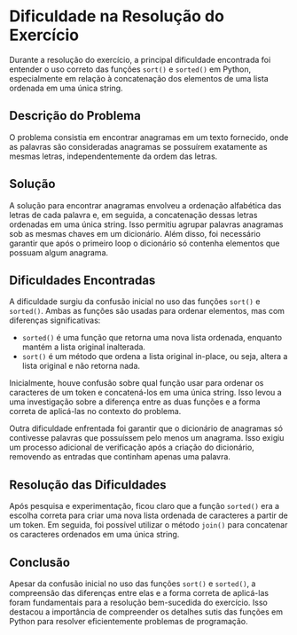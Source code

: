# Dificuldade na Resolução do Exercício

Durante a resolução do exercício, a principal dificuldade encontrada foi entender o uso correto das funções `sort()` e `sorted()` em Python, especialmente em relação à concatenação dos elementos de uma lista ordenada em uma única string.

## Descrição do Problema

O problema consistia em encontrar anagramas em um texto fornecido, onde as palavras são consideradas anagramas se possuírem exatamente as mesmas letras, independentemente da ordem das letras.

## Solução

A solução para encontrar anagramas envolveu a ordenação alfabética das letras de cada palavra e, em seguida, a concatenação dessas letras ordenadas em uma única string. Isso permitiu agrupar palavras anagramas sob as mesmas chaves em um dicionário. Além disso, foi necessário garantir que após o primeiro loop o dicionário só contenha elementos que possuam algum anagrama.

## Dificuldades Encontradas

A dificuldade surgiu da confusão inicial no uso das funções `sort()` e `sorted()`. Ambas as funções são usadas para ordenar elementos, mas com diferenças significativas:
- `sorted()` é uma função que retorna uma nova lista ordenada, enquanto mantém a lista original inalterada.
- `sort()` é um método que ordena a lista original in-place, ou seja, altera a lista original e não retorna nada.

Inicialmente, houve confusão sobre qual função usar para ordenar os caracteres de um token e concatená-los em uma única string. Isso levou a uma investigação sobre a diferença entre as duas funções e a forma correta de aplicá-las no contexto do problema.

Outra dificuldade enfrentada foi garantir que o dicionário de anagramas só contivesse palavras que possuíssem pelo menos um anagrama. Isso exigiu um processo adicional de verificação após a criação do dicionário, removendo as entradas que continham apenas uma palavra. 

## Resolução das Dificuldades

Após pesquisa e experimentação, ficou claro que a função `sorted()` era a escolha correta para criar uma nova lista ordenada de caracteres a partir de um token. Em seguida, foi possível utilizar o método `join()` para concatenar os caracteres ordenados em uma única string.

## Conclusão

Apesar da confusão inicial no uso das funções `sort()` e `sorted()`, a compreensão das diferenças entre elas e a forma correta de aplicá-las foram fundamentais para a resolução bem-sucedida do exercício. Isso destacou a importância de compreender os detalhes sutis das funções em Python para resolver eficientemente problemas de programação.

